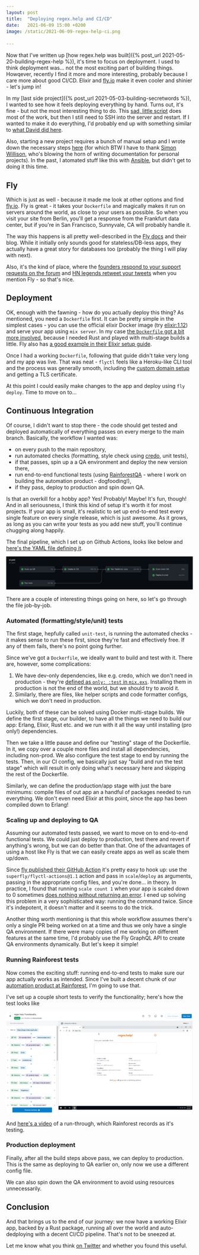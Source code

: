 ```yaml
---
layout: post
title:  "Deploying regex.help and CI/CD"
date:   2021-06-09 15:00 +0200
image: /static/2021-06-09-regex-help-ci.png

---
```


Now that I've written up [how regex.help was built]({% post_url 2021-05-20-building-regex-help %}), it's time to focus on deployment. I used to think deployment was... not the most exciting part of building things. Howqever, recently I find it more and more interesting, probably because I care more about good CI/CD. Elixir and [fly.io](https://fly.io) make it even cooler and shinier - let's jump in!

In my [last side project]({% post_url 2021-05-03-building-secretwords %}), I wanted to see how it feels deploying everything by hand. Turns out, it's fine - but not the most interesting thing to do. This [sad, little script](https://github.com/maciejgryka/secretwords/blob/main/script/deploy) does most of the work, but then I still need to SSH into the server and restart. If I wanted to make it do everything, I'd probably end up with something similar to [what David did here](https://github.com/zestcreative/elixir-utilities-web/blob/main/bin/deploy).

Also, starting a new project requires a bunch of manual setup and I wrote down the necessary steps [here](https://github.com/maciejgryka/secretwords/blob/main/docs/provision.md) (for which BTW I have to thank [Simon Willison](twitter.com/simonw/), who's blowing the horn of writing documentation for personal projects). In the past, I atomated stuff like this with [Ansible](https://www.ansible.com/), but didn't get to doing it this time.

## Fly

Which is just as well - because it made me look at other options and find [fly.io](https://fly.io/). Fly is great - it takes your `Dockerfile` and magically makes it run on servers around the world, as close to your users as possible. So when you visit your site from Berlin, you'll get a response from the Frankfurt data center, but if you're in San Francisco, Sunnyvale, CA will probably handle it.

The way this happens is all pretty well-described in the [Fly docs](https://fly.io/docs/introduction/) and their blog. While it initially only sounds good for stateless/DB-less apps, they actually have a great story for databases too (probably the thing I will play with next).

Also, it's the kind of place, where the [founders respond to your support requests on the forum](https://community.fly.io/t/elixir-buildpacks-error/1234/20?u=maciej) and [HN legends retweet your tweets](https://twitter.com/tqbf/status/1395838083111739395) when you mention Fly - so that's nice.

## Deployment

OK, enough with the fawning - how do you actually deploy this thing? As mentioned, you need a `Dockerfile` first. It can be pretty simple in the simplest cases - you can use the official elixir Docker image (try [elixir:1.12](https://hub.docker.com/_/elixir/)) and serve your app using `mix server`. In my case [the `Dockerfile` got a bit more involved](https://github.com/maciejgryka/regex_help/blob/main/Dockerfile), because I needed Rust and played with multi-stage builds a little. Fly also has [a good example in their Elixir setup guide](https://fly.io/docs/getting-started/elixir/#dockerfile).

Once I had a working `Dockerfile`, following that guide didn't take very long and my app was live. That was neat - `flyctl` feels like a Heroku-like CLI tool and the process was generally smooth, including the [custom domain setup](https://fly.io/docs/app-guides/custom-domains-with-fly/) and getting a TLS certificate.

At this point I could easily make changes to the app and deploy using `fly deploy`. Time to move on to...

## Continuous Integration

Of course, I didn't want to stop there - the code should get tested and deployed automatically of everything passes on every merge to the main branch. Basically, the workflow I wanted was:

- on every push to the main repository,
- run automated checks (formatting, style check using [credo](https://github.com/rrrene/credo), unit tests),
- if that passes, spin up a a QA environment and deploy the new version there,
- run end-to-end functional tests (using [RainforestQA](rainforestqa.com/) - where I work on building the automation product - dogfooding!),
- if they pass, deploy to production and spin down QA.

Is that an overkill for a hobby app? Yes! Probably! Maybe! It's fun, though! And in all seriousness, I think this kind of setup it's worth it for most projects. If your app is small, it's realistic to set up end-to-end test every single feature on every single release, which is just awesome. As it grows, as long as you can write your tests as you add new stuff, you'll continue chugging along happily.

The final pipeline, which I set up on Github Actions, looks like below and [here's the YAML file defining it](https://github.com/maciejgryka/regex_help/blob/main/.github/workflows/ci.yml).

![GitHub Actions CI Pipeline for regex.help](/static/2021-06-09-regex-help-ci.png)

There are a couple of interesting things going on here, so let's go through the file job-by-job.

### Automated (formatting/style/unit) tests

The first stage, hepfully called `unit-test`, is running the automated checks - it makes sense to run these first, since they're fast and effectively free. If any of them fails, there's no point going further.

Since we've got a `Dockerfile`, we ideally want to build and test with it. There are, however, some complications:

1. We have dev-only dependencies, like e.g. credo, which we don't need in production - they're [defined as `only: :test` in `mix.exs`](https://github.com/maciejgryka/regex_help/blob/1f5d7e3892a204764fde2288bcf87b44bbc6f160/mix.exs#L51). Installing them in production is not the end of the world, but we should try to avoid it.
1. Similarly, there are files, like helper scripts and code formatter configs, which we don't need in production.

Luckily, both of these can be solved using Docker multi-stage builds. We define the first stage, our builder, to have all the things we need to build our app: Erlang, Elixir, Rust etc. and we run with it all the way until installing (pro only!) dependencies.

Then we take a little pause and define our "testing" stage of the Dockerfile. In it, we copy over a couple more files and install all dependencies, including non-prod. We also configure the test stage to end by running the tests. Then, in our CI config, we basically just say "build and run the test stage" which will result in only doing what's necessary here and skipping the rest of the Dockerfile.

Similarly, we can define the production/app stage with just the bare minimums: compile files of out app an a handful of packages needed to run everything. We don't even need Elixir at this point, since the app has been compiled down to Erlang!

### Scaling up and deploying to QA

Assuming our automated tests passed, we want to move on to end-to-end functional tests. We could just deploy to production, test there and revert if anything's wrong, but we can do better than that. One of the advantages of using a host like Fly is that we can easily create apps as well as scale them up/down.

Since [fly published their GitHub Action](https://github.com/superfly/flyctl-actions) it's pretty easy to hook up: use the `superfly/flyctl-actions@1.1` action and pass in `scale`/`deploy` as arguments, passing in the appropriate config files, and you're done... in theory. In practice, I found that running `scale count 1` when your app is scaled down to 0 sometimes [does nothing without returning an error](https://community.fly.io/t/intermittent-fly-scale-count-failures/1525/7?u=maciej). I ened up solving this problem in a very sophisticated way: running the command twice. Since it's indepotent, it doesn't matter and it seems to do the trick.

Another thing worth mentioning is that this whole workflow assumes there's only a single PR being worked on at a time and thus we only have a single QA environment. If there were many copies of me working on different features at the same time, I'd probably use the Fly GraphQL API to create QA environments dynamically. But let's keep it simple!

### Running Rainforest tests

Now comes the exciting stuff: running end-to-end tests to make sure our app actually works as intended. Since I've built a decent chunk of our [automation product at Rainforest](https://www.rainforestqa.com/features/test-automation), I'm going to use that.

I've set up a couple short tests to verify the functionality; here's how the test looks like

![Rainforest test for regex.help](/static/2021-06-09-rf-test.png)

And [here's a video](/static/Run744741_Test283096_windows10_chrome.mp4) of a run-through, which Rainforest records as it's testing.

### Production deployment

Finally, after all the build steps above pass, we can deploy to production. This is the same as deploying to QA earlier on, only now we use a different config file.

We can also spin down the QA environment to avoid using resources unnecessarily.

## Conclusion

And that brings us to the end of our journey: we now have a working Elixir app, backed by a Rust package, running all over the world and auto-dedploying with a decent CI/CD pipeline. That's not to be sneezed at.

Let me know what you think [on Twitter](https://twitter.com/maciejgryka) and whether you found this useful.
